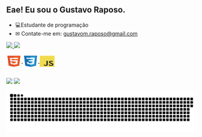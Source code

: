 ## Eae! Eu sou o Gustavo Raposo.

- 💻Estudante de programação
- ✉ Contate-me em: gustavom.raposo@gmail.com

<div>
 <a href="https://github.com/RaposoGustavo">
 <img height="150em" src="https://github-readme-stats.vercel.app/api?username=RaposoGustavo&show_icons=true&theme=dark&include_all_commits=true&count_private=true"/>
 <img height="150em" src="https://github-readme-stats.vercel.app/api/top-langs/?username=RaposoGustavo&layout=compact&langs_count=7&theme=dark"/>
</div>
 
<div style="display: inline_block"><br>
 <img align="center" alt="Gustavo-html" height="30" width="40" src="https://github.com/devicons/devicon/blob/master/icons/html5/html5-original.svg">
 <img align="center" alt="Gustavo-css" height="30" width="40" src="https://github.com/devicons/devicon/blob/master/icons/css3/css3-original.svg">
 <img align="center" alt="Gustavo-Js" height="30" width="40" src="https://github.com/devicons/devicon/blob/master/icons/javascript/javascript-original.svg">
</div>

 ##
 
<div>
 <a href="https://www.linkedin.com/in/gustavo-moreira-raposo-b1b657285//" target="_blank"><img src="https://img.shields.io/badge/LinkedIn-0077B5?style=for-the-badge&logo=linkedin&logoColor=white" target="_blank"></a>
 <a href="https://www.instagram.com/raposogustavo/" target="_blank"><img src="https://img.shields.io/badge/Instagram-E4405F?style=for-the-badge&logo=instagram&logoColor=white" target="_blank"></a>
 
 ![Snake animation](https://github.com/RaposoGustavo/RaposoGustavo/blob/output/github-contribution-grid-snake.svg)
 
</div>
